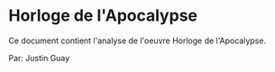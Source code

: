 # Horloge de l'Apocalypse

Ce document contient l'analyse de l'oeuvre Horloge de l'Apocalypse.

Par: Justin Guay
